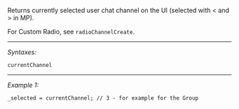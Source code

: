 Returns currently selected user chat channel on the UI (selected with < and > in MP).

For Custom Radio, see `radioChannelCreate`.


---
*Syntaxes:*

`currentChannel`

---
*Example 1:*

```sqf
_selected = currentChannel; // 3 - for example for the Group
```